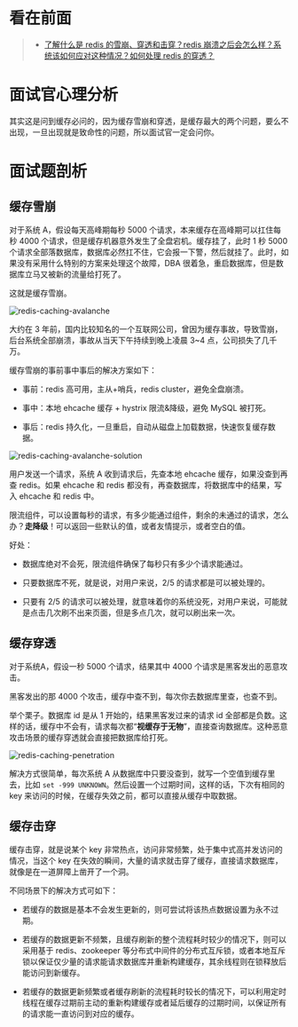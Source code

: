 看在前面
====

> * <a href="https://github.com/doocs/advanced-java/blob/master/docs/high-concurrency/redis-caching-avalanche-and-caching-penetration.md">了解什么是 redis 的雪崩、穿透和击穿？redis 崩溃之后会怎么样？系统该如何应对这种情况？如何处理 redis 的穿透？</a>

面试官心理分析
====

其实这是问到缓存必问的，因为缓存雪崩和穿透，是缓存最大的两个问题，要么不出现，一旦出现就是致命性的问题，所以面试官一定会问你。

面试题剖析
====

缓存雪崩
------

对于系统 A，假设每天高峰期每秒 5000 个请求，本来缓存在高峰期可以扛住每秒 4000 个请求，但是缓存机器意外发生了全盘宕机。缓存挂了，此时 1 秒 5000 个请求全部落数据库，数据库必然扛不住，它会报一下警，然后就挂了。此时，如果没有采用什么特别的方案来处理这个故障，DBA 很着急，重启数据库，但是数据库立马又被新的流量给打死了。

这就是缓存雪崩。

![redis-caching-avalanche]()

大约在 3 年前，国内比较知名的一个互联网公司，曾因为缓存事故，导致雪崩，后台系统全部崩溃，事故从当天下午持续到晚上凌晨 3~4 点，公司损失了几千万。

缓存雪崩的事前事中事后的解决方案如下：

* 事前：redis 高可用，主从+哨兵，redis cluster，避免全盘崩溃。

* 事中：本地 ehcache 缓存 + hystrix 限流&降级，避免 MySQL 被打死。

* 事后：redis 持久化，一旦重启，自动从磁盘上加载数据，快速恢复缓存数据。

![redis-caching-avalanche-solution]()

用户发送一个请求，系统 A 收到请求后，先查本地 ehcache 缓存，如果没查到再查 redis。如果 ehcache 和 redis 都没有，再查数据库，将数据库中的结果，写入 ehcache 和 redis 中。

限流组件，可以设置每秒的请求，有多少能通过组件，剩余的未通过的请求，怎么办？**走降级**！可以返回一些默认的值，或者友情提示，或者空白的值。

好处：

* 数据库绝对不会死，限流组件确保了每秒只有多少个请求能通过。

* 只要数据库不死，就是说，对用户来说，2/5 的请求都是可以被处理的。

* 只要有 2/5 的请求可以被处理，就意味着你的系统没死，对用户来说，可能就是点击几次刷不出来页面，但是多点几次，就可以刷出来一次。

缓存穿透
------

对于系统A，假设一秒 5000 个请求，结果其中 4000 个请求是黑客发出的恶意攻击。

黑客发出的那 4000 个攻击，缓存中查不到，每次你去数据库里查，也查不到。

举个栗子。数据库 id 是从 1 开始的，结果黑客发过来的请求 id 全部都是负数。这样的话，缓存中不会有，请求每次都“**视缓存于无物**”，直接查询数据库。这种恶意攻击场景的缓存穿透就会直接把数据库给打死。

![redis-caching-penetration]()

解决方式很简单，每次系统 A 从数据库中只要没查到，就写一个空值到缓存里去，比如 ```set -999 UNKNOWN```。然后设置一个过期时间，这样的话，下次有相同的 key 来访问的时候，在缓存失效之前，都可以直接从缓存中取数据。

缓存击穿
------

缓存击穿，就是说某个 key 非常热点，访问非常频繁，处于集中式高并发访问的情况，当这个 key 在失效的瞬间，大量的请求就击穿了缓存，直接请求数据库，就像是在一道屏障上凿开了一个洞。

不同场景下的解决方式可如下：

* 若缓存的数据是基本不会发生更新的，则可尝试将该热点数据设置为永不过期。

* 若缓存的数据更新不频繁，且缓存刷新的整个流程耗时较少的情况下，则可以采用基于 redis、zookeeper 等分布式中间件的分布式互斥锁，或者本地互斥锁以保证仅少量的请求能请求数据库并重新构建缓存，其余线程则在锁释放后能访问到新缓存。

* 若缓存的数据更新频繁或者缓存刷新的流程耗时较长的情况下，可以利用定时线程在缓存过期前主动的重新构建缓存或者延后缓存的过期时间，以保证所有的请求能一直访问到对应的缓存。
